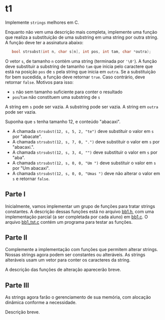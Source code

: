 # t1

Implemente `strings` melhores em C.

Enquanto não vem uma descrição mais completa, implemente uma função que realiza a substituição de uma substring em uma string por outra string.
A função deve ter a assinatura abaixo:
```c
   bool strsubst(int n, char s[n], int pos, int tam, char *outra);
```
O vetor `s`, de tamanho `n` contém uma string (terminada por `'\0'`).
A função deve substituir a substring de tamanho `tam` que inicia pelo caractere que está na posição `pos` de `s` pela string que inicia em `outra`.
Se a substituição for bem sucedida, a função deve retornar `true`.
Caso contrário, deve retornar `false`. Motivos para isso:
- `s` não sem tamanho suficiente para conter o resultado
- `pos`/`tam` não constituem uma substring de `s`

A string em `s` pode ser vazia.
A substring pode ser vazia.
A string em `outra` pode ser vazia.

Suponha que `s` tenha tamanho 12, e conteúdo "abacaxi".
- A chamada `strsubst(12, s, 5, 2, "te")` deve substituir o valor em `s` por "abacate".
- A chamada `strsubst(12, s, 7, 0, ".")` deve substituir o valor em `s` por "abacaxi.".
- A chamada `strsubst(12, s, 3, 4, "")` deve substituir o valor em `s` por "aba".
- A chamada `strsubst(12, s, 0, 0, "Um ")` deve substituir o valor em `s` por "Um abacaxi".
- A chamada `strsubst(12, s, 0, 0, "Umas ")` deve não alterar o valor em `s` e retornar `false`.


## Parte I

Inicialmente, vamos implementar um grupo de funções para tratar strings constantes.
A descrição dessas funções está no arquivo [bb1.h](Codigo/bb1.h), com uma implementação
parcial (a ser completada por cada aluno) em [bb1.c](Codigo/bb1.c).
O arquivo [bb1_tst.c](Codigo/bb1_tst.c) contém um programa para testar as funções.

## Parte II

Complemente a implementação com funções que permitem alterar strings.
Nossas strings agora podem ser constantes ou alteráveis.
As strings alteráveis usam um vetor para conter os caracteres da string.

A descrição das funções de alteração aparecerão breve.

## Parte III

As strings agora farão o gerenciamento de sua memória, com alocação dinâmica conforme a necessidade.

Descrição breve.
